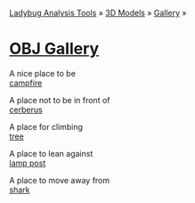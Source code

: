 ﻿[Ladybug Analysis Tools]( http://ladybug-analysis-tools.github.io/ ) &raquo; [3D Models]( http://ladybug-analysis-tools.github.io/3d-models/ ) &raquo;
[Gallery]( http://ladybug-analysis-tools.github.io/3d-models/gallery/ ) &raquo;

[OBJ Gallery]( index.html )
===


A nice place to be  
[campfire]( #https://mrdoob.github.io/three.js/examples/models/campfire/campfire.mtl#cx=7#cy=7#cz=7)  


A place not to be in front of  
[cerberus]( #https://mrdoob.github.io/three.js/examples/models/obj/cerberus/Cerberus.obj#cx=1#cy=0#cz=-2 )  

A place for climbing  
[tree]( #https://mrdoob.github.io/three.js/examples/models/obj/tree.obj#cx=1#cy=0#cz=1 )  

A place to lean against  
[lamp post]( #https://cdn.rawgit.com/tparisi/WebGLBook/master/models/LampPost/LampPost.obj#cx=-19#cy=4#cz=21#tx=3#ty=8 )

A place to move away from  
[shark]( #https://cdn.rawgit.com/josdirksen/threejs-cookbook/master/assets/models/shark/Shark.mtl#cx=-4#cy=-2#cz=13#tz=2 )

